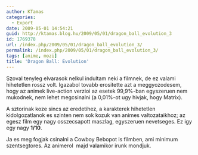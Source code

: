 ```yaml
---
author: KTamas
categories:
  - Export
date: 2009-05-01 14:54:21
guid: http://ktamas.blog.hu/2009/05/01/dragon_ball_evolution_3
id: 1769378
url: /index.php/2009/05/01/dragon_ball_evolution_3/
permalink: /index.php/2009/05/01/dragon_ball_evolution_3/
tags: [anime, mozi]
title: 'Dragon Ball: Evolution'
---
```


Szoval tenyleg elvarasok nelkul indultam neki a filmnek, de ez valami hihetetlen rossz volt. Igazabol tovabb erositette azt a meggyozodesem, hogy az animek live-action verzioi az esetek 99,9%-ban egyszeruen nem mukodnek, nem lehet megcsinalni (a 0,01%-ot ugy hivjak, hogy Matrix).  

A sztorinak koze sincs az eredetihez, a karakterek hihetetlen kidolgozatlanok es szinten nem sok kozuk van animes valtozataikhoz; az egesz film egy nagy osszecsapott maszlag, egyszeruen nevetseges. Ez igy egy nagy **1/10**. 

Ja es meg fogjak csinalni a Cowboy Bebopot is filmben, ami minimum szentsegtores. Az animerol  majd valamikor irunk mondjuk.

